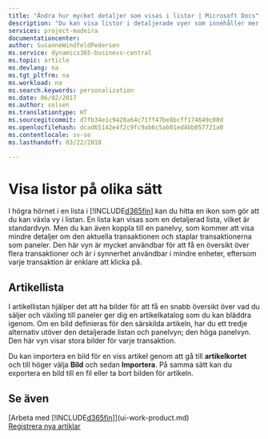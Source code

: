 ```yaml
---
title: "Ändra hur mycket detaljer som visas i listor | Microsoft Docs"
description: "Du kan visa listor i detaljerade vyer som innehåller mer information eller som paneler som är lätta att skanna visuellt."
services: project-madeira
documentationcenter: 
author: SusanneWindfeldPedersen
ms.service: dynamics365-business-central
ms.topic: article
ms.devlang: na
ms.tgt_pltfrm: na
ms.workload: na
ms.search.keywords: personalization
ms.date: 06/02/2017
ms.author: solsen
ms.translationtype: HT
ms.sourcegitcommit: d7fb34e1c9428a64c71ff47be8bcff174649c00d
ms.openlocfilehash: dcad65142e4f2c9fc9ab6c5ab01ed4bb057721a0
ms.contentlocale: sv-se
ms.lasthandoff: 03/22/2018

---
```

# <a name="displaying-lists-in-different-ways"></a>Visa listor på olika sätt
I högra hörnet i en lista i [!INCLUDE[d365fin](includes/d365fin_md.md)] kan du hitta en ikon som gör att du kan växla vy i listan. En lista kan visas som en detaljerad lista, vilket är standardvyn. Men du kan även koppla till en panelvy, som kommer att visa mindre detaljer om den aktuella transaktionen och staplar transaktionerna som paneler. Den här vyn är mycket användbar för att få en översikt över flera transaktioner och är i synnerhet användbar i mindre enheter, eftersom varje transaktion är enklare att klicka på.

## <a name="items-list"></a>Artikellista
I artikellistan hjälper det att ha bilder för att få en snabb översikt över vad du säljer och växling till paneler ger dig en artikelkatalog som du kan bläddra igenom. Om en bild definieras för den särskilda artikeln, har du ett tredje alternativ utöver den detaljerade listan och panelvyn; den höga panelvyn. Den här vyn visar stora bilder för varje transaktion.

Du kan importera en bild för en viss artikel genom att gå till **artikelkortet** och till höger välja **Bild** och sedan **Importera**. På samma sätt kan du exportera en bild till en fil eller ta bort bilden för artikeln.  

## <a name="see-also"></a>Se även
[Arbeta med [!INCLUDE[d365fin](includes/d365fin_md.md)]](ui-work-product.md)  
[Registrera nya artiklar](inventory-how-register-new-items.md)  


